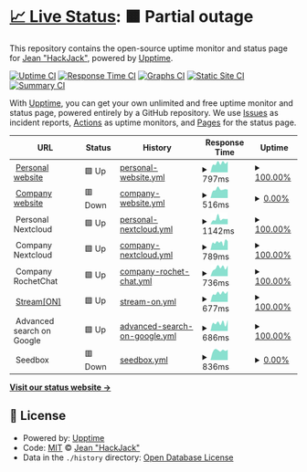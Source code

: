 # [📈 Live Status](https://hackjack-101.github.io/upptime): <!--live status--> **🟧 Partial outage**

This repository contains the open-source uptime monitor and status page for [Jean "HackJack"](https://hackjack.info), powered by [Upptime](https://github.com/upptime/upptime).

[![Uptime CI](https://github.com/hackjack-101/upptime/workflows/Uptime%20CI/badge.svg)](https://github.com/hackjack-101/upptime/actions?query=workflow%3A%22Uptime+CI%22)
[![Response Time CI](https://github.com/hackjack-101/upptime/workflows/Response%20Time%20CI/badge.svg)](https://github.com/hackjack-101/upptime/actions?query=workflow%3A%22Response+Time+CI%22)
[![Graphs CI](https://github.com/hackjack-101/upptime/workflows/Graphs%20CI/badge.svg)](https://github.com/hackjack-101/upptime/actions?query=workflow%3A%22Graphs+CI%22)
[![Static Site CI](https://github.com/hackjack-101/upptime/workflows/Static%20Site%20CI/badge.svg)](https://github.com/hackjack-101/upptime/actions?query=workflow%3A%22Static+Site+CI%22)
[![Summary CI](https://github.com/hackjack-101/upptime/workflows/Summary%20CI/badge.svg)](https://github.com/hackjack-101/upptime/actions?query=workflow%3A%22Summary+CI%22)

With [Upptime](https://upptime.js.org), you can get your own unlimited and free uptime monitor and status page, powered entirely by a GitHub repository. We use [Issues](https://github.com/hackjack-101/upptime/issues) as incident reports, [Actions](https://github.com/hackjack-101/upptime/actions) as uptime monitors, and [Pages](https://hackjack-101.github.io/upptime) for the status page.

<!--start: status pages-->
<!-- This summary is generated by Upptime (https://github.com/upptime/upptime) -->
<!-- Do not edit this manually, your changes will be overwritten -->
<!-- prettier-ignore -->
| URL | Status | History | Response Time | Uptime |
| --- | ------ | ------- | ------------- | ------ |
| <img alt="" src="https://icons.duckduckgo.com/ip3/hackjack.info.ico" height="13"> [Personal website](https://hackjack.info) | 🟩 Up | [personal-website.yml](https://github.com/HackJack-101/upptime/commits/HEAD/history/personal-website.yml) | <details><summary><img alt="Response time graph" src="./graphs/personal-website/response-time-week.png" height="20"> 797ms</summary><br><a href="https://hackjack-101.github.io/upptime/history/personal-website"><img alt="Response time 755" src="https://img.shields.io/endpoint?url=https%3A%2F%2Fraw.githubusercontent.com%2FHackJack-101%2Fupptime%2FHEAD%2Fapi%2Fpersonal-website%2Fresponse-time.json"></a><br><a href="https://hackjack-101.github.io/upptime/history/personal-website"><img alt="24-hour response time 941" src="https://img.shields.io/endpoint?url=https%3A%2F%2Fraw.githubusercontent.com%2FHackJack-101%2Fupptime%2FHEAD%2Fapi%2Fpersonal-website%2Fresponse-time-day.json"></a><br><a href="https://hackjack-101.github.io/upptime/history/personal-website"><img alt="7-day response time 797" src="https://img.shields.io/endpoint?url=https%3A%2F%2Fraw.githubusercontent.com%2FHackJack-101%2Fupptime%2FHEAD%2Fapi%2Fpersonal-website%2Fresponse-time-week.json"></a><br><a href="https://hackjack-101.github.io/upptime/history/personal-website"><img alt="30-day response time 773" src="https://img.shields.io/endpoint?url=https%3A%2F%2Fraw.githubusercontent.com%2FHackJack-101%2Fupptime%2FHEAD%2Fapi%2Fpersonal-website%2Fresponse-time-month.json"></a><br><a href="https://hackjack-101.github.io/upptime/history/personal-website"><img alt="1-year response time 755" src="https://img.shields.io/endpoint?url=https%3A%2F%2Fraw.githubusercontent.com%2FHackJack-101%2Fupptime%2FHEAD%2Fapi%2Fpersonal-website%2Fresponse-time-year.json"></a></details> | <details><summary><a href="https://hackjack-101.github.io/upptime/history/personal-website">100.00%</a></summary><a href="https://hackjack-101.github.io/upptime/history/personal-website"><img alt="All-time uptime 100.00%" src="https://img.shields.io/endpoint?url=https%3A%2F%2Fraw.githubusercontent.com%2FHackJack-101%2Fupptime%2FHEAD%2Fapi%2Fpersonal-website%2Fuptime.json"></a><br><a href="https://hackjack-101.github.io/upptime/history/personal-website"><img alt="24-hour uptime 100.00%" src="https://img.shields.io/endpoint?url=https%3A%2F%2Fraw.githubusercontent.com%2FHackJack-101%2Fupptime%2FHEAD%2Fapi%2Fpersonal-website%2Fuptime-day.json"></a><br><a href="https://hackjack-101.github.io/upptime/history/personal-website"><img alt="7-day uptime 100.00%" src="https://img.shields.io/endpoint?url=https%3A%2F%2Fraw.githubusercontent.com%2FHackJack-101%2Fupptime%2FHEAD%2Fapi%2Fpersonal-website%2Fuptime-week.json"></a><br><a href="https://hackjack-101.github.io/upptime/history/personal-website"><img alt="30-day uptime 100.00%" src="https://img.shields.io/endpoint?url=https%3A%2F%2Fraw.githubusercontent.com%2FHackJack-101%2Fupptime%2FHEAD%2Fapi%2Fpersonal-website%2Fuptime-month.json"></a><br><a href="https://hackjack-101.github.io/upptime/history/personal-website"><img alt="1-year uptime 100.00%" src="https://img.shields.io/endpoint?url=https%3A%2F%2Fraw.githubusercontent.com%2FHackJack-101%2Fupptime%2FHEAD%2Fapi%2Fpersonal-website%2Fuptime-year.json"></a></details>
| <img alt="" src="https://icons.duckduckgo.com/ip3/kbdev.io.ico" height="13"> [Company website](https://kbdev.io) | 🟥 Down | [company-website.yml](https://github.com/HackJack-101/upptime/commits/HEAD/history/company-website.yml) | <details><summary><img alt="Response time graph" src="./graphs/company-website/response-time-week.png" height="20"> 516ms</summary><br><a href="https://hackjack-101.github.io/upptime/history/company-website"><img alt="Response time 575" src="https://img.shields.io/endpoint?url=https%3A%2F%2Fraw.githubusercontent.com%2FHackJack-101%2Fupptime%2FHEAD%2Fapi%2Fcompany-website%2Fresponse-time.json"></a><br><a href="https://hackjack-101.github.io/upptime/history/company-website"><img alt="24-hour response time 504" src="https://img.shields.io/endpoint?url=https%3A%2F%2Fraw.githubusercontent.com%2FHackJack-101%2Fupptime%2FHEAD%2Fapi%2Fcompany-website%2Fresponse-time-day.json"></a><br><a href="https://hackjack-101.github.io/upptime/history/company-website"><img alt="7-day response time 516" src="https://img.shields.io/endpoint?url=https%3A%2F%2Fraw.githubusercontent.com%2FHackJack-101%2Fupptime%2FHEAD%2Fapi%2Fcompany-website%2Fresponse-time-week.json"></a><br><a href="https://hackjack-101.github.io/upptime/history/company-website"><img alt="30-day response time 498" src="https://img.shields.io/endpoint?url=https%3A%2F%2Fraw.githubusercontent.com%2FHackJack-101%2Fupptime%2FHEAD%2Fapi%2Fcompany-website%2Fresponse-time-month.json"></a><br><a href="https://hackjack-101.github.io/upptime/history/company-website"><img alt="1-year response time 491" src="https://img.shields.io/endpoint?url=https%3A%2F%2Fraw.githubusercontent.com%2FHackJack-101%2Fupptime%2FHEAD%2Fapi%2Fcompany-website%2Fresponse-time-year.json"></a></details> | <details><summary><a href="https://hackjack-101.github.io/upptime/history/company-website">0.00%</a></summary><a href="https://hackjack-101.github.io/upptime/history/company-website"><img alt="All-time uptime 44.97%" src="https://img.shields.io/endpoint?url=https%3A%2F%2Fraw.githubusercontent.com%2FHackJack-101%2Fupptime%2FHEAD%2Fapi%2Fcompany-website%2Fuptime.json"></a><br><a href="https://hackjack-101.github.io/upptime/history/company-website"><img alt="24-hour uptime 0.00%" src="https://img.shields.io/endpoint?url=https%3A%2F%2Fraw.githubusercontent.com%2FHackJack-101%2Fupptime%2FHEAD%2Fapi%2Fcompany-website%2Fuptime-day.json"></a><br><a href="https://hackjack-101.github.io/upptime/history/company-website"><img alt="7-day uptime 0.00%" src="https://img.shields.io/endpoint?url=https%3A%2F%2Fraw.githubusercontent.com%2FHackJack-101%2Fupptime%2FHEAD%2Fapi%2Fcompany-website%2Fuptime-week.json"></a><br><a href="https://hackjack-101.github.io/upptime/history/company-website"><img alt="30-day uptime 0.00%" src="https://img.shields.io/endpoint?url=https%3A%2F%2Fraw.githubusercontent.com%2FHackJack-101%2Fupptime%2FHEAD%2Fapi%2Fcompany-website%2Fuptime-month.json"></a><br><a href="https://hackjack-101.github.io/upptime/history/company-website"><img alt="1-year uptime 2.64%" src="https://img.shields.io/endpoint?url=https%3A%2F%2Fraw.githubusercontent.com%2FHackJack-101%2Fupptime%2FHEAD%2Fapi%2Fcompany-website%2Fuptime-year.json"></a></details>
| <img alt="" src="https://icons.duckduckgo.com/ip3/null.ico" height="13"> Personal Nextcloud | 🟩 Up | [personal-nextcloud.yml](https://github.com/HackJack-101/upptime/commits/HEAD/history/personal-nextcloud.yml) | <details><summary><img alt="Response time graph" src="./graphs/personal-nextcloud/response-time-week.png" height="20"> 1142ms</summary><br><a href="https://hackjack-101.github.io/upptime/history/personal-nextcloud"><img alt="Response time 871" src="https://img.shields.io/endpoint?url=https%3A%2F%2Fraw.githubusercontent.com%2FHackJack-101%2Fupptime%2FHEAD%2Fapi%2Fpersonal-nextcloud%2Fresponse-time.json"></a><br><a href="https://hackjack-101.github.io/upptime/history/personal-nextcloud"><img alt="24-hour response time 1114" src="https://img.shields.io/endpoint?url=https%3A%2F%2Fraw.githubusercontent.com%2FHackJack-101%2Fupptime%2FHEAD%2Fapi%2Fpersonal-nextcloud%2Fresponse-time-day.json"></a><br><a href="https://hackjack-101.github.io/upptime/history/personal-nextcloud"><img alt="7-day response time 1142" src="https://img.shields.io/endpoint?url=https%3A%2F%2Fraw.githubusercontent.com%2FHackJack-101%2Fupptime%2FHEAD%2Fapi%2Fpersonal-nextcloud%2Fresponse-time-week.json"></a><br><a href="https://hackjack-101.github.io/upptime/history/personal-nextcloud"><img alt="30-day response time 985" src="https://img.shields.io/endpoint?url=https%3A%2F%2Fraw.githubusercontent.com%2FHackJack-101%2Fupptime%2FHEAD%2Fapi%2Fpersonal-nextcloud%2Fresponse-time-month.json"></a><br><a href="https://hackjack-101.github.io/upptime/history/personal-nextcloud"><img alt="1-year response time 885" src="https://img.shields.io/endpoint?url=https%3A%2F%2Fraw.githubusercontent.com%2FHackJack-101%2Fupptime%2FHEAD%2Fapi%2Fpersonal-nextcloud%2Fresponse-time-year.json"></a></details> | <details><summary><a href="https://hackjack-101.github.io/upptime/history/personal-nextcloud">100.00%</a></summary><a href="https://hackjack-101.github.io/upptime/history/personal-nextcloud"><img alt="All-time uptime 100.00%" src="https://img.shields.io/endpoint?url=https%3A%2F%2Fraw.githubusercontent.com%2FHackJack-101%2Fupptime%2FHEAD%2Fapi%2Fpersonal-nextcloud%2Fuptime.json"></a><br><a href="https://hackjack-101.github.io/upptime/history/personal-nextcloud"><img alt="24-hour uptime 100.00%" src="https://img.shields.io/endpoint?url=https%3A%2F%2Fraw.githubusercontent.com%2FHackJack-101%2Fupptime%2FHEAD%2Fapi%2Fpersonal-nextcloud%2Fuptime-day.json"></a><br><a href="https://hackjack-101.github.io/upptime/history/personal-nextcloud"><img alt="7-day uptime 100.00%" src="https://img.shields.io/endpoint?url=https%3A%2F%2Fraw.githubusercontent.com%2FHackJack-101%2Fupptime%2FHEAD%2Fapi%2Fpersonal-nextcloud%2Fuptime-week.json"></a><br><a href="https://hackjack-101.github.io/upptime/history/personal-nextcloud"><img alt="30-day uptime 100.00%" src="https://img.shields.io/endpoint?url=https%3A%2F%2Fraw.githubusercontent.com%2FHackJack-101%2Fupptime%2FHEAD%2Fapi%2Fpersonal-nextcloud%2Fuptime-month.json"></a><br><a href="https://hackjack-101.github.io/upptime/history/personal-nextcloud"><img alt="1-year uptime 100.00%" src="https://img.shields.io/endpoint?url=https%3A%2F%2Fraw.githubusercontent.com%2FHackJack-101%2Fupptime%2FHEAD%2Fapi%2Fpersonal-nextcloud%2Fuptime-year.json"></a></details>
| <img alt="" src="https://icons.duckduckgo.com/ip3/null.ico" height="13"> Company Nextcloud | 🟩 Up | [company-nextcloud.yml](https://github.com/HackJack-101/upptime/commits/HEAD/history/company-nextcloud.yml) | <details><summary><img alt="Response time graph" src="./graphs/company-nextcloud/response-time-week.png" height="20"> 789ms</summary><br><a href="https://hackjack-101.github.io/upptime/history/company-nextcloud"><img alt="Response time 761" src="https://img.shields.io/endpoint?url=https%3A%2F%2Fraw.githubusercontent.com%2FHackJack-101%2Fupptime%2FHEAD%2Fapi%2Fcompany-nextcloud%2Fresponse-time.json"></a><br><a href="https://hackjack-101.github.io/upptime/history/company-nextcloud"><img alt="24-hour response time 893" src="https://img.shields.io/endpoint?url=https%3A%2F%2Fraw.githubusercontent.com%2FHackJack-101%2Fupptime%2FHEAD%2Fapi%2Fcompany-nextcloud%2Fresponse-time-day.json"></a><br><a href="https://hackjack-101.github.io/upptime/history/company-nextcloud"><img alt="7-day response time 789" src="https://img.shields.io/endpoint?url=https%3A%2F%2Fraw.githubusercontent.com%2FHackJack-101%2Fupptime%2FHEAD%2Fapi%2Fcompany-nextcloud%2Fresponse-time-week.json"></a><br><a href="https://hackjack-101.github.io/upptime/history/company-nextcloud"><img alt="30-day response time 810" src="https://img.shields.io/endpoint?url=https%3A%2F%2Fraw.githubusercontent.com%2FHackJack-101%2Fupptime%2FHEAD%2Fapi%2Fcompany-nextcloud%2Fresponse-time-month.json"></a><br><a href="https://hackjack-101.github.io/upptime/history/company-nextcloud"><img alt="1-year response time 772" src="https://img.shields.io/endpoint?url=https%3A%2F%2Fraw.githubusercontent.com%2FHackJack-101%2Fupptime%2FHEAD%2Fapi%2Fcompany-nextcloud%2Fresponse-time-year.json"></a></details> | <details><summary><a href="https://hackjack-101.github.io/upptime/history/company-nextcloud">100.00%</a></summary><a href="https://hackjack-101.github.io/upptime/history/company-nextcloud"><img alt="All-time uptime 99.90%" src="https://img.shields.io/endpoint?url=https%3A%2F%2Fraw.githubusercontent.com%2FHackJack-101%2Fupptime%2FHEAD%2Fapi%2Fcompany-nextcloud%2Fuptime.json"></a><br><a href="https://hackjack-101.github.io/upptime/history/company-nextcloud"><img alt="24-hour uptime 100.00%" src="https://img.shields.io/endpoint?url=https%3A%2F%2Fraw.githubusercontent.com%2FHackJack-101%2Fupptime%2FHEAD%2Fapi%2Fcompany-nextcloud%2Fuptime-day.json"></a><br><a href="https://hackjack-101.github.io/upptime/history/company-nextcloud"><img alt="7-day uptime 100.00%" src="https://img.shields.io/endpoint?url=https%3A%2F%2Fraw.githubusercontent.com%2FHackJack-101%2Fupptime%2FHEAD%2Fapi%2Fcompany-nextcloud%2Fuptime-week.json"></a><br><a href="https://hackjack-101.github.io/upptime/history/company-nextcloud"><img alt="30-day uptime 100.00%" src="https://img.shields.io/endpoint?url=https%3A%2F%2Fraw.githubusercontent.com%2FHackJack-101%2Fupptime%2FHEAD%2Fapi%2Fcompany-nextcloud%2Fuptime-month.json"></a><br><a href="https://hackjack-101.github.io/upptime/history/company-nextcloud"><img alt="1-year uptime 99.96%" src="https://img.shields.io/endpoint?url=https%3A%2F%2Fraw.githubusercontent.com%2FHackJack-101%2Fupptime%2FHEAD%2Fapi%2Fcompany-nextcloud%2Fuptime-year.json"></a></details>
| <img alt="" src="https://icons.duckduckgo.com/ip3/null.ico" height="13"> Company RochetChat | 🟩 Up | [company-rochet-chat.yml](https://github.com/HackJack-101/upptime/commits/HEAD/history/company-rochet-chat.yml) | <details><summary><img alt="Response time graph" src="./graphs/company-rochet-chat/response-time-week.png" height="20"> 736ms</summary><br><a href="https://hackjack-101.github.io/upptime/history/company-rochet-chat"><img alt="Response time 669" src="https://img.shields.io/endpoint?url=https%3A%2F%2Fraw.githubusercontent.com%2FHackJack-101%2Fupptime%2FHEAD%2Fapi%2Fcompany-rochet-chat%2Fresponse-time.json"></a><br><a href="https://hackjack-101.github.io/upptime/history/company-rochet-chat"><img alt="24-hour response time 907" src="https://img.shields.io/endpoint?url=https%3A%2F%2Fraw.githubusercontent.com%2FHackJack-101%2Fupptime%2FHEAD%2Fapi%2Fcompany-rochet-chat%2Fresponse-time-day.json"></a><br><a href="https://hackjack-101.github.io/upptime/history/company-rochet-chat"><img alt="7-day response time 736" src="https://img.shields.io/endpoint?url=https%3A%2F%2Fraw.githubusercontent.com%2FHackJack-101%2Fupptime%2FHEAD%2Fapi%2Fcompany-rochet-chat%2Fresponse-time-week.json"></a><br><a href="https://hackjack-101.github.io/upptime/history/company-rochet-chat"><img alt="30-day response time 697" src="https://img.shields.io/endpoint?url=https%3A%2F%2Fraw.githubusercontent.com%2FHackJack-101%2Fupptime%2FHEAD%2Fapi%2Fcompany-rochet-chat%2Fresponse-time-month.json"></a><br><a href="https://hackjack-101.github.io/upptime/history/company-rochet-chat"><img alt="1-year response time 677" src="https://img.shields.io/endpoint?url=https%3A%2F%2Fraw.githubusercontent.com%2FHackJack-101%2Fupptime%2FHEAD%2Fapi%2Fcompany-rochet-chat%2Fresponse-time-year.json"></a></details> | <details><summary><a href="https://hackjack-101.github.io/upptime/history/company-rochet-chat">100.00%</a></summary><a href="https://hackjack-101.github.io/upptime/history/company-rochet-chat"><img alt="All-time uptime 100.00%" src="https://img.shields.io/endpoint?url=https%3A%2F%2Fraw.githubusercontent.com%2FHackJack-101%2Fupptime%2FHEAD%2Fapi%2Fcompany-rochet-chat%2Fuptime.json"></a><br><a href="https://hackjack-101.github.io/upptime/history/company-rochet-chat"><img alt="24-hour uptime 100.00%" src="https://img.shields.io/endpoint?url=https%3A%2F%2Fraw.githubusercontent.com%2FHackJack-101%2Fupptime%2FHEAD%2Fapi%2Fcompany-rochet-chat%2Fuptime-day.json"></a><br><a href="https://hackjack-101.github.io/upptime/history/company-rochet-chat"><img alt="7-day uptime 100.00%" src="https://img.shields.io/endpoint?url=https%3A%2F%2Fraw.githubusercontent.com%2FHackJack-101%2Fupptime%2FHEAD%2Fapi%2Fcompany-rochet-chat%2Fuptime-week.json"></a><br><a href="https://hackjack-101.github.io/upptime/history/company-rochet-chat"><img alt="30-day uptime 100.00%" src="https://img.shields.io/endpoint?url=https%3A%2F%2Fraw.githubusercontent.com%2FHackJack-101%2Fupptime%2FHEAD%2Fapi%2Fcompany-rochet-chat%2Fuptime-month.json"></a><br><a href="https://hackjack-101.github.io/upptime/history/company-rochet-chat"><img alt="1-year uptime 100.00%" src="https://img.shields.io/endpoint?url=https%3A%2F%2Fraw.githubusercontent.com%2FHackJack-101%2Fupptime%2FHEAD%2Fapi%2Fcompany-rochet-chat%2Fuptime-year.json"></a></details>
| <img alt="" src="https://icons.duckduckgo.com/ip3/streamon.info.ico" height="13"> [Stream[ON]](https://streamon.info) | 🟩 Up | [stream-on.yml](https://github.com/HackJack-101/upptime/commits/HEAD/history/stream-on.yml) | <details><summary><img alt="Response time graph" src="./graphs/stream-on/response-time-week.png" height="20"> 677ms</summary><br><a href="https://hackjack-101.github.io/upptime/history/stream-on"><img alt="Response time 640" src="https://img.shields.io/endpoint?url=https%3A%2F%2Fraw.githubusercontent.com%2FHackJack-101%2Fupptime%2FHEAD%2Fapi%2Fstream-on%2Fresponse-time.json"></a><br><a href="https://hackjack-101.github.io/upptime/history/stream-on"><img alt="24-hour response time 826" src="https://img.shields.io/endpoint?url=https%3A%2F%2Fraw.githubusercontent.com%2FHackJack-101%2Fupptime%2FHEAD%2Fapi%2Fstream-on%2Fresponse-time-day.json"></a><br><a href="https://hackjack-101.github.io/upptime/history/stream-on"><img alt="7-day response time 677" src="https://img.shields.io/endpoint?url=https%3A%2F%2Fraw.githubusercontent.com%2FHackJack-101%2Fupptime%2FHEAD%2Fapi%2Fstream-on%2Fresponse-time-week.json"></a><br><a href="https://hackjack-101.github.io/upptime/history/stream-on"><img alt="30-day response time 650" src="https://img.shields.io/endpoint?url=https%3A%2F%2Fraw.githubusercontent.com%2FHackJack-101%2Fupptime%2FHEAD%2Fapi%2Fstream-on%2Fresponse-time-month.json"></a><br><a href="https://hackjack-101.github.io/upptime/history/stream-on"><img alt="1-year response time 627" src="https://img.shields.io/endpoint?url=https%3A%2F%2Fraw.githubusercontent.com%2FHackJack-101%2Fupptime%2FHEAD%2Fapi%2Fstream-on%2Fresponse-time-year.json"></a></details> | <details><summary><a href="https://hackjack-101.github.io/upptime/history/stream-on">100.00%</a></summary><a href="https://hackjack-101.github.io/upptime/history/stream-on"><img alt="All-time uptime 100.00%" src="https://img.shields.io/endpoint?url=https%3A%2F%2Fraw.githubusercontent.com%2FHackJack-101%2Fupptime%2FHEAD%2Fapi%2Fstream-on%2Fuptime.json"></a><br><a href="https://hackjack-101.github.io/upptime/history/stream-on"><img alt="24-hour uptime 100.00%" src="https://img.shields.io/endpoint?url=https%3A%2F%2Fraw.githubusercontent.com%2FHackJack-101%2Fupptime%2FHEAD%2Fapi%2Fstream-on%2Fuptime-day.json"></a><br><a href="https://hackjack-101.github.io/upptime/history/stream-on"><img alt="7-day uptime 100.00%" src="https://img.shields.io/endpoint?url=https%3A%2F%2Fraw.githubusercontent.com%2FHackJack-101%2Fupptime%2FHEAD%2Fapi%2Fstream-on%2Fuptime-week.json"></a><br><a href="https://hackjack-101.github.io/upptime/history/stream-on"><img alt="30-day uptime 100.00%" src="https://img.shields.io/endpoint?url=https%3A%2F%2Fraw.githubusercontent.com%2FHackJack-101%2Fupptime%2FHEAD%2Fapi%2Fstream-on%2Fuptime-month.json"></a><br><a href="https://hackjack-101.github.io/upptime/history/stream-on"><img alt="1-year uptime 100.00%" src="https://img.shields.io/endpoint?url=https%3A%2F%2Fraw.githubusercontent.com%2FHackJack-101%2Fupptime%2FHEAD%2Fapi%2Fstream-on%2Fuptime-year.json"></a></details>
| <img alt="" src="https://icons.duckduckgo.com/ip3/null.ico" height="13"> Advanced search on Google | 🟩 Up | [advanced-search-on-google.yml](https://github.com/HackJack-101/upptime/commits/HEAD/history/advanced-search-on-google.yml) | <details><summary><img alt="Response time graph" src="./graphs/advanced-search-on-google/response-time-week.png" height="20"> 686ms</summary><br><a href="https://hackjack-101.github.io/upptime/history/advanced-search-on-google"><img alt="Response time 621" src="https://img.shields.io/endpoint?url=https%3A%2F%2Fraw.githubusercontent.com%2FHackJack-101%2Fupptime%2FHEAD%2Fapi%2Fadvanced-search-on-google%2Fresponse-time.json"></a><br><a href="https://hackjack-101.github.io/upptime/history/advanced-search-on-google"><img alt="24-hour response time 944" src="https://img.shields.io/endpoint?url=https%3A%2F%2Fraw.githubusercontent.com%2FHackJack-101%2Fupptime%2FHEAD%2Fapi%2Fadvanced-search-on-google%2Fresponse-time-day.json"></a><br><a href="https://hackjack-101.github.io/upptime/history/advanced-search-on-google"><img alt="7-day response time 686" src="https://img.shields.io/endpoint?url=https%3A%2F%2Fraw.githubusercontent.com%2FHackJack-101%2Fupptime%2FHEAD%2Fapi%2Fadvanced-search-on-google%2Fresponse-time-week.json"></a><br><a href="https://hackjack-101.github.io/upptime/history/advanced-search-on-google"><img alt="30-day response time 734" src="https://img.shields.io/endpoint?url=https%3A%2F%2Fraw.githubusercontent.com%2FHackJack-101%2Fupptime%2FHEAD%2Fapi%2Fadvanced-search-on-google%2Fresponse-time-month.json"></a><br><a href="https://hackjack-101.github.io/upptime/history/advanced-search-on-google"><img alt="1-year response time 633" src="https://img.shields.io/endpoint?url=https%3A%2F%2Fraw.githubusercontent.com%2FHackJack-101%2Fupptime%2FHEAD%2Fapi%2Fadvanced-search-on-google%2Fresponse-time-year.json"></a></details> | <details><summary><a href="https://hackjack-101.github.io/upptime/history/advanced-search-on-google">100.00%</a></summary><a href="https://hackjack-101.github.io/upptime/history/advanced-search-on-google"><img alt="All-time uptime 100.00%" src="https://img.shields.io/endpoint?url=https%3A%2F%2Fraw.githubusercontent.com%2FHackJack-101%2Fupptime%2FHEAD%2Fapi%2Fadvanced-search-on-google%2Fuptime.json"></a><br><a href="https://hackjack-101.github.io/upptime/history/advanced-search-on-google"><img alt="24-hour uptime 100.00%" src="https://img.shields.io/endpoint?url=https%3A%2F%2Fraw.githubusercontent.com%2FHackJack-101%2Fupptime%2FHEAD%2Fapi%2Fadvanced-search-on-google%2Fuptime-day.json"></a><br><a href="https://hackjack-101.github.io/upptime/history/advanced-search-on-google"><img alt="7-day uptime 100.00%" src="https://img.shields.io/endpoint?url=https%3A%2F%2Fraw.githubusercontent.com%2FHackJack-101%2Fupptime%2FHEAD%2Fapi%2Fadvanced-search-on-google%2Fuptime-week.json"></a><br><a href="https://hackjack-101.github.io/upptime/history/advanced-search-on-google"><img alt="30-day uptime 100.00%" src="https://img.shields.io/endpoint?url=https%3A%2F%2Fraw.githubusercontent.com%2FHackJack-101%2Fupptime%2FHEAD%2Fapi%2Fadvanced-search-on-google%2Fuptime-month.json"></a><br><a href="https://hackjack-101.github.io/upptime/history/advanced-search-on-google"><img alt="1-year uptime 100.00%" src="https://img.shields.io/endpoint?url=https%3A%2F%2Fraw.githubusercontent.com%2FHackJack-101%2Fupptime%2FHEAD%2Fapi%2Fadvanced-search-on-google%2Fuptime-year.json"></a></details>
| <img alt="" src="https://icons.duckduckgo.com/ip3/null.ico" height="13"> Seedbox | 🟥 Down | [seedbox.yml](https://github.com/HackJack-101/upptime/commits/HEAD/history/seedbox.yml) | <details><summary><img alt="Response time graph" src="./graphs/seedbox/response-time-week.png" height="20"> 836ms</summary><br><a href="https://hackjack-101.github.io/upptime/history/seedbox"><img alt="Response time 859" src="https://img.shields.io/endpoint?url=https%3A%2F%2Fraw.githubusercontent.com%2FHackJack-101%2Fupptime%2FHEAD%2Fapi%2Fseedbox%2Fresponse-time.json"></a><br><a href="https://hackjack-101.github.io/upptime/history/seedbox"><img alt="24-hour response time 882" src="https://img.shields.io/endpoint?url=https%3A%2F%2Fraw.githubusercontent.com%2FHackJack-101%2Fupptime%2FHEAD%2Fapi%2Fseedbox%2Fresponse-time-day.json"></a><br><a href="https://hackjack-101.github.io/upptime/history/seedbox"><img alt="7-day response time 836" src="https://img.shields.io/endpoint?url=https%3A%2F%2Fraw.githubusercontent.com%2FHackJack-101%2Fupptime%2FHEAD%2Fapi%2Fseedbox%2Fresponse-time-week.json"></a><br><a href="https://hackjack-101.github.io/upptime/history/seedbox"><img alt="30-day response time 928" src="https://img.shields.io/endpoint?url=https%3A%2F%2Fraw.githubusercontent.com%2FHackJack-101%2Fupptime%2FHEAD%2Fapi%2Fseedbox%2Fresponse-time-month.json"></a><br><a href="https://hackjack-101.github.io/upptime/history/seedbox"><img alt="1-year response time 831" src="https://img.shields.io/endpoint?url=https%3A%2F%2Fraw.githubusercontent.com%2FHackJack-101%2Fupptime%2FHEAD%2Fapi%2Fseedbox%2Fresponse-time-year.json"></a></details> | <details><summary><a href="https://hackjack-101.github.io/upptime/history/seedbox">0.00%</a></summary><a href="https://hackjack-101.github.io/upptime/history/seedbox"><img alt="All-time uptime 62.13%" src="https://img.shields.io/endpoint?url=https%3A%2F%2Fraw.githubusercontent.com%2FHackJack-101%2Fupptime%2FHEAD%2Fapi%2Fseedbox%2Fuptime.json"></a><br><a href="https://hackjack-101.github.io/upptime/history/seedbox"><img alt="24-hour uptime 0.00%" src="https://img.shields.io/endpoint?url=https%3A%2F%2Fraw.githubusercontent.com%2FHackJack-101%2Fupptime%2FHEAD%2Fapi%2Fseedbox%2Fuptime-day.json"></a><br><a href="https://hackjack-101.github.io/upptime/history/seedbox"><img alt="7-day uptime 0.00%" src="https://img.shields.io/endpoint?url=https%3A%2F%2Fraw.githubusercontent.com%2FHackJack-101%2Fupptime%2FHEAD%2Fapi%2Fseedbox%2Fuptime-week.json"></a><br><a href="https://hackjack-101.github.io/upptime/history/seedbox"><img alt="30-day uptime 63.46%" src="https://img.shields.io/endpoint?url=https%3A%2F%2Fraw.githubusercontent.com%2FHackJack-101%2Fupptime%2FHEAD%2Fapi%2Fseedbox%2Fuptime-month.json"></a><br><a href="https://hackjack-101.github.io/upptime/history/seedbox"><img alt="1-year uptime 32.66%" src="https://img.shields.io/endpoint?url=https%3A%2F%2Fraw.githubusercontent.com%2FHackJack-101%2Fupptime%2FHEAD%2Fapi%2Fseedbox%2Fuptime-year.json"></a></details>

<!--end: status pages-->

[**Visit our status website →**](https://hackjack-101.github.io/upptime)

## 📄 License

- Powered by: [Upptime](https://github.com/upptime/upptime)
- Code: [MIT](./LICENSE) © [Jean "HackJack"](https://hackjack.info)
- Data in the `./history` directory: [Open Database License](https://opendatacommons.org/licenses/odbl/1-0/)
